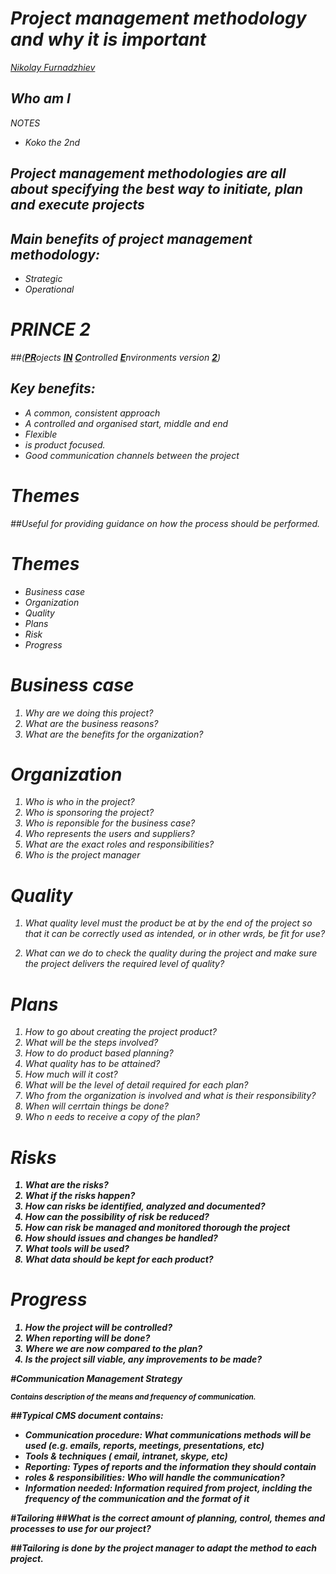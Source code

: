 # <i><b><h1 style="font-size:100%">Project management methodology and why it is important</b></h1>
[Nikolay Furnadzhiev](http://karamfil.avalith.bg)


## <i><b>Who am I</b></i>
<aside class="notes"> NOTES </aside>

* Koko the 2nd



## <i><b>Project management methodologies are all about specifying the best way to initiate, plan and execute projects</b></i>


## <i><b>Main benefits of project management methodology:</b></i>

  * Strategic 
  * Operational 


# <i><b>PRINCE 2 </b></i>
##(<i><u><b>PR</i></u></b>ojects <i><u><b>IN</i></u></b> <i><u><b>C</i></u></b>ontrolled <i><u><b>E</i></u></b>nvironments version <i><u><b>2</i></u></b>)



## <i><b>Key benefits:</b></i>
  * A common, consistent approach
  * A controlled and organised start, middle and end
  * Flexible
  * is product focused.
  * Good communication channels between the project


# <i><b>Themes</b></i>

##Useful for providing guidance on how the process should be performed.



# <i><b>Themes</b></i>
 
* Business case
* Organization
* Quality
* Plans
* Risk
* Progress


# <i><b>Business case</b></i>

1. Why are we doing this project?
2. What are the business reasons? 
3. What are the benefits for the organization?



# <i><b>Organization</b></i>

1. Who is who in the project?
2. Who is sponsoring the project?
3. Who is reponsible for the business case?
4. Who represents the users and suppliers?
5. What are the exact roles and responsibilities?
6. Who is the project manager



# <i><b>Quality</b></i>
1. What quality level must the product be at by the end of the project so that it can be correctly used as intended, or in other wrds, be fit for use?

2. What can we do to check the quality during the project and make sure the project delivers the required level of quality?


# <i><b>Plans</b></i>

1. How to go about creating the project product?
2. What will be the steps involved?
3. How to do product based planning?
4. What quality  has to be attained?
5. How much will it cost?
6. What will be the level of detail required for each plan?
7. Who from the organization is involved and what is their responsibility?
8. When will cerrtain things be done?
9. Who n eeds to receive a copy of the plan?
<b>

# <i><b>Risks</b></i>

1. What are the risks?
2. What if the risks happen?
3. How can risks be identified, analyzed and documented?
4. How can the possibility of risk be reduced?
5. How can risk be managed and monitored thorough the project
6. How should issues and changes be handled?
7. What tools will be used?
8. What data should be kept for each product?


# <i><b>Progress</b></i>

1. How the project will be controlled?
2. When reporting will be done?
3. Where we are now compared to the plan?
4. Is the project sill viable, any improvements to be made?



#<i><b>Communication Management Strategy</b></i>

<sub><b>Contains description of the means and frequency of communication.</b></sub> 



##Typical CMS document contains:

* Communication procedure: What communications methods will be used (e.g. emails, reports, meetings, presentations, etc)
* Tools & techniques ( email, intranet, skype, etc)
* Reporting: Types of reports and the information they should contain
* roles & responsibilities: Who will handle the communication?
* Information needed: Information required from project, inclding the frequency of the communication and the format of it


#<i><b>Tailoring</b></i>
##What is the correct amount of planning, control, themes and processes to use for our project?



##Tailoring is done by the project manager to adapt the method to each project.
